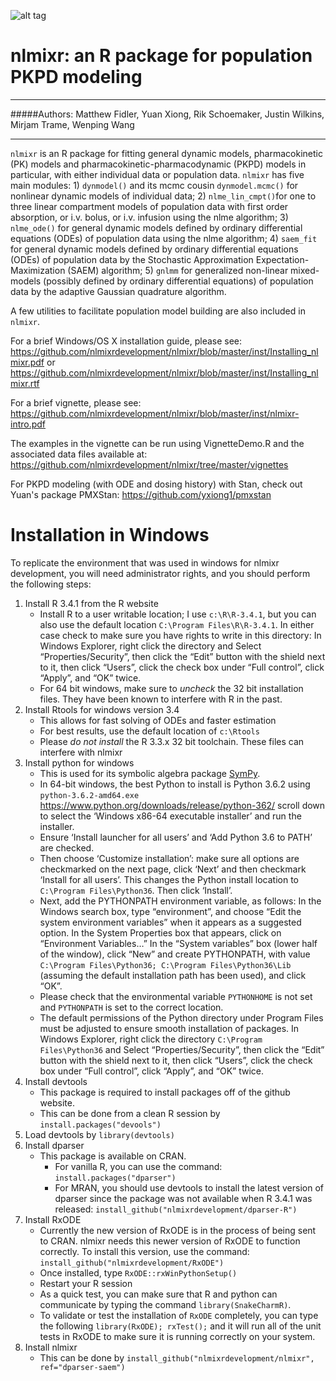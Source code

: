 ![alt tag](https://github.com/nlmixrdevelopment/nlmixr/blob/master/logo.png)

# nlmixr: an R package for population PKPD modeling
***  

#####Authors: Matthew Fidler, Yuan Xiong, Rik Schoemaker, Justin Wilkins, Mirjam Trame, Wenping Wang

***
`nlmixr` is an R package for fitting general dynamic models, pharmacokinetic (PK) models and pharmacokinetic-pharmacodynamic (PKPD) models in particular, with either individual data or population data. `nlmixr` has five main modules:  1) `dynmodel()` and its mcmc cousin `dynmodel.mcmc()` for nonlinear dynamic models of individual data; 2) `nlme_lin_cmpt()`for one to three linear compartment models of population data with first order absorption, or i.v. bolus, or i.v. infusion using the nlme algorithm; 3) `nlme_ode()` for general dynamic models defined by ordinary differential equations (ODEs) of population data using the nlme algorithm; 4) `saem_fit` for general dynamic models defined by ordinary differential equations (ODEs) of population data by the Stochastic Approximation Expectation-Maximization (SAEM) algorithm;  5) `gnlmm` for generalized non-linear mixed-models (possibly defined by ordinary differential equations) of population data by the adaptive Gaussian quadrature algorithm.

A few utilities to facilitate population model building are also included in `nlmixr`.

For a brief Windows/OS X installation guide, please see:
https://github.com/nlmixrdevelopment/nlmixr/blob/master/inst/Installing_nlmixr.pdf
or
https://github.com/nlmixrdevelopment/nlmixr/blob/master/inst/Installing_nlmixr.rtf

For a brief vignette, please see:
https://github.com/nlmixrdevelopment/nlmixr/blob/master/inst/nlmixr-intro.pdf

The examples in the vignette can be run using VignetteDemo.R and the associated data files available at:
https://github.com/nlmixrdevelopment/nlmixr/tree/master/vignettes

For PKPD modeling (with ODE and dosing history) with Stan, check out Yuan's package PMXStan: https://github.com/yxiong1/pmxstan

# Installation in Windows
To replicate the environment that was used in windows for nlmixr development, you will need administrator rights, and you should perform the following steps:

1. Install R 3.4.1 from the R website
   - Install R to a user writable location; I use `c:\R\R-3.4.1`, but you can also use the default location `C:\Program Files\R\R-3.4.1`. In either case check to make sure you have rights to write in this directory: In Windows Explorer, right click the directory and Select “Properties/Security”, then click the “Edit” button with the shield next to it, then click “Users”, click the check box under “Full control”, click “Apply”, and “OK” twice.
   - For 64 bit windows, make sure to *uncheck* the 32 bit installation files.  They have been known to interfere with R in the past.
2. Install Rtools for windows version 3.4
   - This allows for fast solving of ODEs and faster estimation
   - For best results, use the default location of `c:\Rtools`
   - Please *do not install* the R 3.3.x 32 bit toolchain.  These files can interfere with nlmixr
3. Install python for windows 
   - This is used for its symbolic algebra package [SymPy](http://sympy.org/).
   - In 64-bit windows, the best Python to install is Python 3.6.2 using
     `python-3.6.2-amd64.exe`
     https://www.python.org/downloads/release/python-362/ scroll down to select the ‘Windows x86-64 executable installer’ and run the installer. 
   - Ensure ‘Install launcher for all users’ and ‘Add Python 3.6 to PATH’ are checked. 
   - Then choose ‘Customize installation’: make sure all options are checkmarked on the next page, click ‘Next’ and then checkmark ‘Install for all users’. This changes the Python install location to `C:\Program Files\Python36`. Then click ‘Install’.
   - Next, add the PYTHONPATH environment variable, as follows: In the Windows search box, type “environment”, and choose “Edit the system environment variables” when it appears as a suggested option. In the System Properties box that appears, click on “Environment Variables…” In the “System variables” box (lower half of the window), click “New” and create PYTHONPATH, with value `C:\Program Files\Python36; C:\Program Files\Python36\Lib` (assuming the default installation path has been used), and click “OK”. 
   - Please check that the environmental variable `PYTHONHOME` is not set and `PYTHONPATH` is set to the correct location.
   - The default permissions of the Python directory under Program Files must be adjusted to ensure smooth installation of packages. In Windows Explorer, right click the directory `C:\Program Files\Python36` and Select “Properties/Security”, then click the “Edit” button with the shield next to it, then click “Users”, click the check box under “Full control”, click “Apply”, and “OK” twice.  
3. Install devtools
   - This package is required to install packages off of the github website.
   - This can be done from a clean R session by `install.packages("devools")`
4. Load devtools by `library(devtools)`
5. Install dparser
   - This package is available on CRAN. 
     - For vanilla R, you can use the command: `install.packages("dparser")`
     - For MRAN, you should use devtools to install the latest version
       of dparser since the package was not available when R 3.4.1 was
       released: `install_github("nlmixrdevelopment/dparser-R")`
6. Install RxODE
   - Currently the new version of RxODE is in the process of being
     sent to CRAN.  nlmixr needs this newer version of RxODE to
     function correctly. To install this version, use the command:
     `install_github("nlmixrdevelopment/RxODE")`
   - Once installed, type `RxODE::rxWinPythonSetup()`
   - Restart your R session
   - As a quick test, you can make sure that R and python can
     communicate by typing the command `library(SnakeCharmR)`.
   - To validate or test the installation of `RxODE` completely, you
     can type the following `library(RxODE); rxTest();` and it will
     run all of the unit tests in RxODE to make sure it is running
     correctly on your system.
7. Install nlmixr
   - This can be done by `install_github("nlmixrdevelopment/nlmixr", ref="dparser-saem")`
